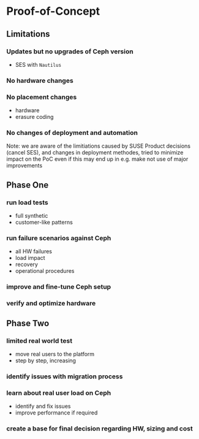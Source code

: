 <!-- .slide: data-state="section-break" id="section-break-7" data-timing="10s" -->
# Proof-of-Concept


<!-- .slide: data-state="normal" id="status-1" data-timing="20s" data-menu-title="PoC" -->
## Limitations

### Updates but no upgrades of Ceph version
  * SES with `Nautilus`

### No hardware changes

### No placement changes
  * hardware
  * erasure coding

### No changes of deployment and automation

Note: we are aware of the limitiations caused by SUSE Product decisions (cancel SES), 
      and changes in deployment methodes, tried to minimize impact on the PoC even if this
      may end up in e.g. make not use of major improvements


<!-- .slide: data-state="normal" id="status-2" data-timing="20s" data-menu-title="PoC" -->
## Phase One

### <!-- .element: class="fragment" data-fragment-index="1" --> run load tests
  * <!-- .element: class="fragment" data-fragment-index="1" --> full synthetic
  * <!-- .element: class="fragment" data-fragment-index="1" --> customer-like patterns

### <!-- .element: class="fragment" data-fragment-index="2" --> run failure scenarios against Ceph
  * <!-- .element: class="fragment" data-fragment-index="2" --> all HW failures
  * <!-- .element: class="fragment" data-fragment-index="2" --> load impact
  * <!-- .element: class="fragment" data-fragment-index="2" --> recovery
  * <!-- .element: class="fragment" data-fragment-index="2" --> operational procedures

### <!-- .element: class="fragment" data-fragment-index="3" --> improve and fine-tune Ceph setup

### <!-- .element: class="fragment" data-fragment-index="4" --> verify and optimize hardware


<!-- .slide: data-state="normal" id="status-2" data-timing="20s" data-menu-title="PoC" -->
## Phase Two

### <!-- .element: class="fragment" data-fragment-index="1" --> limited real world test
  * <!-- .element: class="fragment" data-fragment-index="1" --> move real users to the platform
  * <!-- .element: class="fragment" data-fragment-index="1" --> step by step, increasing

### <!-- .element: class="fragment" data-fragment-index="2" --> identify issues with migration process

### <!-- .element: class="fragment" data-fragment-index="3" --> learn about real user load on Ceph
  * <!-- .element: class="fragment" data-fragment-index="3" --> identify and fix issues
  * <!-- .element: class="fragment" data-fragment-index="3" --> improve performance if required

### <!-- .element: class="fragment" data-fragment-index="4" --> create a base for final decision regarding HW, sizing and cost
